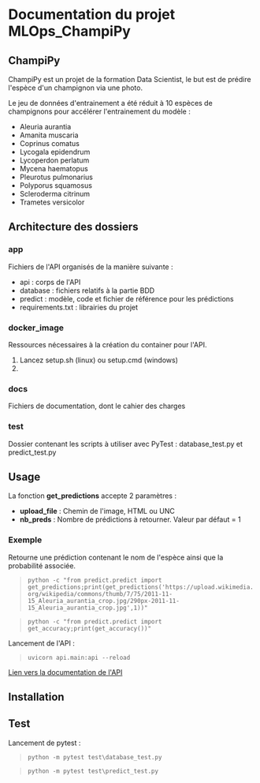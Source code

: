 # Documentation du projet MLOps_ChampiPy

## ChampiPy

ChampiPy est un projet de la formation Data Scientist, le but est de prédire l'espèce d'un champignon via une photo.

Le jeu de données d'entrainement a été réduit à 10 espèces de champignons pour accélérer l'entrainement du modèle : 
<ul>
    <li>Aleuria aurantia</li>
    <li>Amanita muscaria</li>
    <li>Coprinus comatus</li>
    <li>Lycogala epidendrum</li>
    <li>Lycoperdon perlatum</li>
    <li>Mycena haematopus</li>
    <li>Pleurotus pulmonarius</li>
    <li>Polyporus squamosus</li>
    <li>Scleroderma citrinum</li>
    <li>Trametes versicolor</li>
</ul>

## Architecture des dossiers

### **app**
Fichiers de l'API organisés de la manière suivante :
<ul>
    <li>api : corps de l'API</li>
    <li>database : fichiers relatifs à la partie BDD</li>
    <li>predict : modèle, code et fichier de référence pour les prédictions</li>
    <li>requirements.txt : librairies du projet</li>
</ul>

### **docker_image**
Ressources nécessaires à la création du container pour l'API.

<ol>
    <li>Lancez setup.sh (linux) ou setup.cmd (windows)</li>
    <li></li>
</ol>

### **docs**
Fichiers de documentation, dont le cahier des charges

### **test**
Dossier contenant les scripts à utiliser avec PyTest : database_test.py et predict_test.py


## Usage

La fonction **get_predictions** accepte 2 paramètres :
* **upload_file** : Chemin de l'image, HTML ou UNC
* **nb_preds** : Nombre de prédictions à retourner. Valeur par défaut = 1

### Exemple

Retourne une prédiction contenant le nom de l'espèce ainsi que la probabilité associée.

>```python -c "from predict.predict import get_predictions;print(get_predictions('https://upload.wikimedia.org/wikipedia/commons/thumb/7/75/2011-11-15_Aleuria_aurantia_crop.jpg/290px-2011-11-15_Aleuria_aurantia_crop.jpg',1))"```

>```python -c "from predict.predict import get_accuracy;print(get_accuracy())"```

Lancement de l'API :

>```uvicorn api.main:api --reload```

[Lien vers la documentation de l'API](http://localhost:8000/docs)
## Installation

## Test
Lancement de pytest :

>```python -m pytest test\database_test.py```

>```python -m pytest test\predict_test.py```
